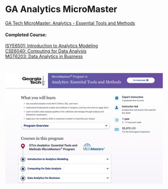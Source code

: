 # GA Analytics MicroMaster
[GA Tech MicroMaster: Analytics - Essential Tools and Methods](https://www.edx.org/micromasters/gtx-analytics-essential-tools-and-methods)

#### Completed Course:
[ISYE6501: Introduction to Analytics Modeling](https://github.com/Alexxxalot/GA-Analytics-MicroMaster/tree/main/ISYE6501%20Intro%20to%20Analytics%20Modeling) <br> 
[CSE6040: Computing for Data Analysis](https://github.com/Alexxxalot/GA-Analytics-MicroMaster/tree/main/CSE6040%20Computing%20for%20Data%20Analysis) <br>
[MGT6203: Data Analytics in Business](https://github.com/Alexxxalot/GA-Analytics-MicroMaster/tree/main/MGT6203%20Data%20Analytics%20for%20Business)<br>

<br>

![WebPageIntro](https://github.com/Alexxxalot/GA-Analytics-MicroMaster/blob/main/Readme/MicroMasterPage.png?raw=true)


